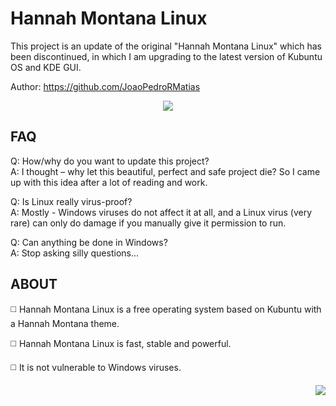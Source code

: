 # Hannah Montana Linux
This project is an update of the original "Hannah Montana Linux" which has been discontinued, in which I am upgrading to the latest version of Kubuntu OS and KDE GUI.

Author: https://github.com/JoaoPedroRMatias

<div align="center">
<img src="https://github.com/JoaoPedroRMatias/Hannah-Montana-Linux/assets/100814579/0620ca6d-cac3-4037-bb73-1178eb2049b5">
</div>

<h2>FAQ</h2>

Q: How/why do you want to update this project?<br>
A: I thought – why let this beautiful, perfect and safe project die? So I came up with this idea after a lot of reading and work.

Q: Is Linux really virus-proof?<br>
A: Mostly - Windows viruses do not affect it at all, and a Linux virus (very rare) can only do damage  if you manually give it permission to run.

Q: Can anything be done in Windows?<br>
A: Stop asking silly questions...

<h2>ABOUT</h2>

◻️ Hannah Montana Linux is a free operating system based on Kubuntu with a Hannah Montana theme.

◻️ Hannah Montana Linux is fast, stable and powerful.

◻️ It is not vulnerable to Windows viruses.

<div align="right">
<img src="https://github.com/JoaoPedroRMatias/Hannah-Montana-Linux/assets/100814579/508fc85c-4ae6-4019-ba6c-ae82c7b7022d">
</div>
